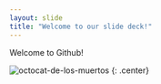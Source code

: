 ```yaml
---
layout: slide
title: "Welcome to our slide deck!"
---
```


Welcome to Github!

![octocat-de-los-muertos](https://octodex.github.com/images/octocat-de-los-muertos.jpg)
{: .center}
